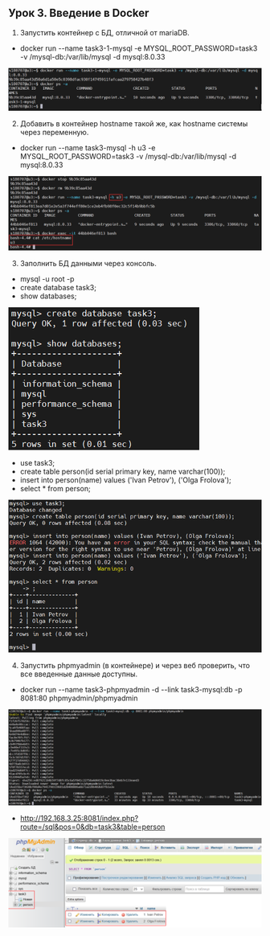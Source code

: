 ## Урок 3. Введение в Docker
1.	Запустить контейнер с БД, отличной от mariaDB.   
* docker run --name task3-1-mysql -e MYSQL_ROOT_PASSWORD=task3 -v /mysql-db:/var/lib/mysql -d mysql:8.0.33

![](images/image1.png)

2.	Добавить в контейнер hostname такой же, как hostname системы через переменную.
* docker run --name task3-mysql -h u3 -e MYSQL_ROOT_PASSWORD=task3 -v /mysql-db:/var/lib/mysql -d mysql:8.0.33

![](images/image2.png)

3.	Заполнить БД данными через консоль.
* mysql -u root -p
* create database task3;
* show databases;

![](images/image3.png)

* use task3;
* create table person(id serial primary key, name varchar(100));
* insert into person(name) values ('Ivan Petrov'), ('Olga Frolova');
* select * from person;

![](images/image4.png)

4.	Запустить phpmyadmin (в контейнере) и через веб проверить, что все введенные данные доступны.
* docker run --name task3-phpmyadmin -d --link task3-mysql:db -p 8081:80 phpmyadmin/phpmyadmin

![](images/image5.png)

* http://192.168.3.25:8081/index.php?route=/sql&pos=0&db=task3&table=person

![](images/image6.png)